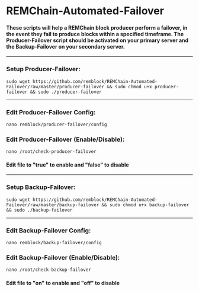 # REMChain-Automated-Failover

#### These scripts will help a REMChain block producer perform a failover, in the event they fail to produce blocks within a specified timeframe. The Producer-Failover script should be activated on your primary server and the Backup-Failover on your secondary server.

***

### Setup Producer-Failover:

```
sudo wget https://github.com/remblock/REMChain-Automated-Failover/raw/master/producer-failover && sudo chmod u+x producer-failover && sudo ./producer-failover
```

***

### Edit Producer-Failover Config:

```
nano remblock/producer-failover/config
```

### Edit Producer-Failover (Enable/Disable):

```
nano /root/check-producer-failover
```

#### Edit file to "true" to enable and "false" to disable

***

### Setup Backup-Failover:

```
sudo wget https://github.com/remblock/REMChain-Automated-Failover/raw/master/backup-failover && sudo chmod u+x backup-failover && sudo ./backup-failover
```

***

### Edit Backup-Failover Config:

```
nano remblock/backup-failover/config
```

### Edit Backup-Failover (Enable/Disable):

```
nano /root/check-backup-failover
```

#### Edit file to "on" to enable and "off" to disable
